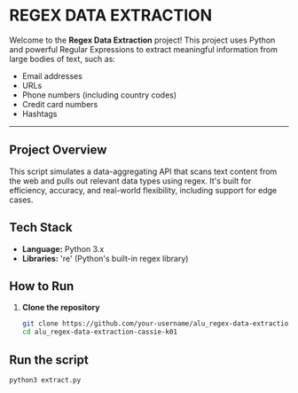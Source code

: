 # REGEX DATA EXTRACTION

Welcome to the **Regex Data Extraction** project! This project uses Python and powerful Regular Expressions to extract meaningful information from large bodies of text, such as:

-  Email addresses  
-  URLs  
-  Phone numbers (including country codes)  
-  Credit card numbers  
-  Hashtags

---

## Project Overview

This script simulates a data-aggregating API that scans text content from the web and pulls out relevant data types using regex. It's built for efficiency, accuracy, and real-world flexibility, including support for edge cases.



## Tech Stack

- **Language:** Python 3.x  
- **Libraries:** 're' (Python's built-in regex library)


## How to Run

1. **Clone the repository**
   ```bash
   git clone https://github.com/your-username/alu_regex-data-extraction-cassie-k01.git
   cd alu_regex-data-extraction-cassie-k01

## Run the script
``` bash 
python3 extract.py 

